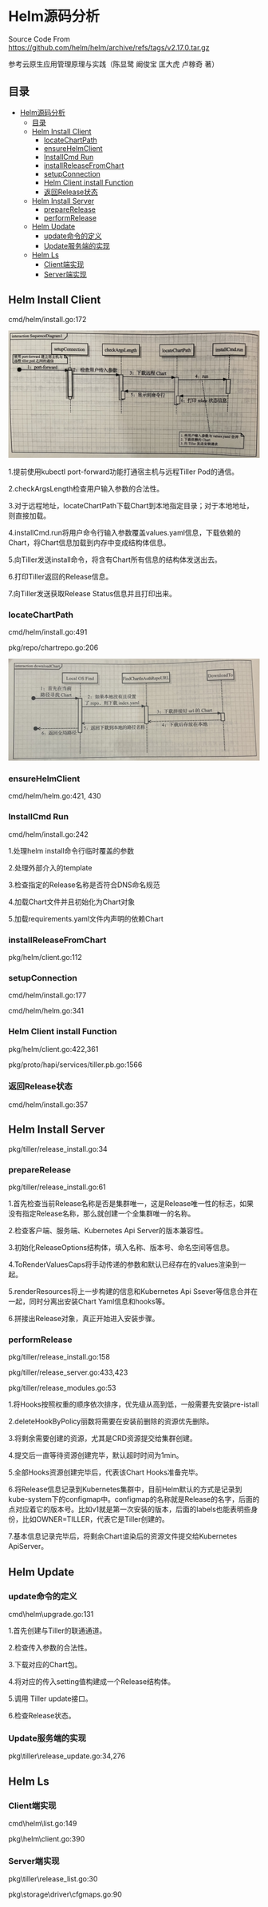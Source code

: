 # Helm源码分析
Source Code From https://github.com/helm/helm/archive/refs/tags/v2.17.0.tar.gz

参考云原生应用管理原理与实践（陈显鹭 阚俊宝 匡大虎 卢稼奇 著）

## 目录
-   [Helm源码分析](#helm源码分析)
    -   [目录](#目录)
    -   [Helm Install Client](#helm-install-client)
        -   [locateChartPath](#locatechartpath)
        -   [ensureHelmClient](#ensurehelmclient)
        -   [InstallCmd Run](#installcmd-run)
        -   [installReleaseFromChart](#installreleasefromchart)
        -   [setupConnection](#setupconnection)
        -   [Helm Client install
            Function](#helm-client-install-function)
        -   [返回Release状态](#返回release状态)
    -   [Helm Install Server](#helm-install-server)
        -   [prepareRelease](#preparerelease)
        -   [performRelease](#performrelease)
    -   [Helm Update](#helm-update)
        -   [update命令的定义](#update命令的定义)
        -   [Update服务端的实现](#update服务端的实现)
    -   [Helm Ls](#helm-ls)
        -   [Client端实现](#client端实现)
        -   [Server端实现](#server端实现)

## Helm Install Client
cmd/helm/install.go:172

![image](flow_charts/客户端helm安装.png)

1.提前使用kubectl port-forward功能打通宿主机与远程Tiller Pod的通信。

2.checkArgsLength检查用户输入参数的合法性。

3.对于远程地址，locateChartPath下载Chart到本地指定目录；对于本地地址，则直接加载。

4.installCmd.run将用户命令行输入参数覆盖values.yaml信息，下载依赖的Chart，将Chart信息加载到内存中变成结构体信息。

5.向Tiller发送install命令，将含有Chart所有信息的结构体发送出去。

6.打印Tiller返回的Release信息。

7.向Tiller发送获取Release Status信息并且打印出来。

### locateChartPath
cmd/helm/install.go:491

pkg/repo/chartrepo.go:206

![image](flow_charts/Chart流程下载.png)

### ensureHelmClient
cmd/helm/helm.go:421, 430

### InstallCmd Run

cmd/helm/install.go:242

1.处理helm install命令行临时覆盖的参数

2.处理外部介入的template

3.检查指定的Release名称是否符合DNS命名规范

4.加载Chart文件并且初始化为Chart对象

5.加载requirements.yaml文件内声明的依赖Chart

### installReleaseFromChart
pkg/helm/client.go:112

### setupConnection
cmd/helm/install.go:177

cmd/helm/helm.go:341

### Helm Client install Function
pkg/helm/client.go:422,361

pkg/proto/hapi/services/tiller.pb.go:1566

### 返回Release状态
cmd/helm/install.go:357

## Helm Install Server
pkg/tiller/release_install.go:34

### prepareRelease
pkg/tiller/release_install.go:61

1.首先检查当前Release名称是否是集群唯一，这是Release唯一性的标志，如果没有指定Release名称，那么就创建一个全集群唯一的名称。

2.检查客户端、服务端、Kubernetes Api Server的版本兼容性。

3.初始化ReleaseOptions结构体，填入名称、版本号、命名空间等信息。

4.ToRenderValuesCaps将手动传递的参数和默认已经存在的values渲染到一起。

5.renderResources将上一步构建的信息和Kubernetes Api Ssever等信息合并在一起，同时分离出安装Chart Yaml信息和hooks等。

6.拼接出Release对象，真正开始进入安装步骤。

### performRelease
pkg/tiller/release_install.go:158

pkg/tiller/release_server.go:433,423

pkg/tiller/release_modules.go:53

1.将Hooks按照权重的顺序依次排序，优先级从高到低，一般需要先安装pre-istall

2.deleteHookByPolicy丽数将需要在安装前删除的资源优先删除。

3.将剩余需要创建的资源，尤其是CRD资源提交给集群创建。

4.提交后一直等待资源创建完毕，默认超时时间为1min。

5.全部Hooks资源创建完毕后，代表该Chart Hooks准备完毕。

6.将Release信息记录到Kubernetes集群中，目前Helm默认的方式是记录到kube-system下的configmap中。configmap的名称就是Release的名字，后面的点对应着它的版本号。比如v1就是第一次安装的版本，后面的labels也能表明些身份，比如OWNER=TILLER，代表它是Tiller创建的。

7.基本信息记录完毕后，将剩余Chart谊染后的资源文件提交给Kubernetes ApiServer。

## Helm Update
### update命令的定义
cmd\helm\upgrade.go:131

1.首先创建与Tiller的联通通道。

2.检查传入参数的合法性。

3.下载对应的Chart包。

4.将对应的传入setting值构建成一个Release结构体。

5.调用 Tiller update接口。

6.检查Release状态。

### Update服务端的实现
pkg\tiller\release_update.go:34,276

## Helm Ls
### Client端实现
cmd\helm\list.go:149

pkg\helm\client.go:390

### Server端实现
pkg\tiller\release_list.go:30

pkg\storage\driver\cfgmaps.go:90

